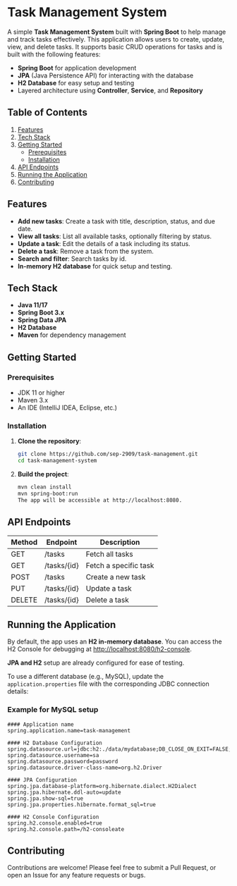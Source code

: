 # Task Management System

A simple **Task Management System** built with **Spring Boot** to help manage and track tasks effectively. This application allows users to create, update, view, and delete tasks. It supports basic CRUD operations for tasks and is built with the following features:

- **Spring Boot** for application development
- **JPA** (Java Persistence API) for interacting with the database
- **H2 Database** for easy setup and testing
- Layered architecture using **Controller**, **Service**, and **Repository**

## Table of Contents
1. [Features](#features)
2. [Tech Stack](#tech-stack)
3. [Getting Started](#getting-started)
   - [Prerequisites](#prerequisites)
   - [Installation](#installation)
4. [API Endpoints](#api-endpoints)
5. [Running the Application](#running-the-application)
6. [Contributing](#contributing)

## Features
- **Add new tasks**: Create a task with title, description, status, and due date.
- **View all tasks**: List all available tasks, optionally filtering by status.
- **Update a task**: Edit the details of a task including its status.
- **Delete a task**: Remove a task from the system.
- **Search and filter**: Search tasks by id.
- **In-memory H2 database** for quick setup and testing.

## Tech Stack
- **Java 11/17**
- **Spring Boot 3.x**
- **Spring Data JPA**
- **H2 Database**
- **Maven** for dependency management

## Getting Started

### Prerequisites
- JDK 11 or higher
- Maven 3.x
- An IDE (IntelliJ IDEA, Eclipse, etc.)

### Installation

1. **Clone the repository**:
   ```bash
   git clone https://github.com/sep-2909/task-management.git
   cd task-management-system
2. **Build the project**:
    ```bash
    mvn clean install
    mvn spring-boot:run
    The app will be accessible at http://localhost:8080.

## API Endpoints

| Method | Endpoint        | Description               |
|--------|-----------------|---------------------------|
| GET    | /tasks           | Fetch all tasks           |
| GET    | /tasks/{id}      | Fetch a specific task     |
| POST   | /tasks           | Create a new task         |
| PUT    | /tasks/{id}      | Update a task             |
| DELETE | /tasks/{id}      | Delete a task             |

## Running the Application

By default, the app uses an **H2 in-memory database**. You can access the H2 Console for debugging at [http://localhost:8080/h2-console](http://localhost:8080/h2-console).

**JPA and H2** setup are already configured for ease of testing.

To use a different database (e.g., MySQL), update the `application.properties` file with the corresponding JDBC connection details:

### Example for MySQL setup
```properties
#### Application name
spring.application.name=task-management

#### H2 Database Configuration
spring.datasource.url=jdbc:h2:./data/mydatabase;DB_CLOSE_ON_EXIT=FALSE;AUTO_RECONNECT=TRUE
spring.datasource.username=sa
spring.datasource.password=password
spring.datasource.driver-class-name=org.h2.Driver

#### JPA Configuration
spring.jpa.database-platform=org.hibernate.dialect.H2Dialect
spring.jpa.hibernate.ddl-auto=update
spring.jpa.show-sql=true
spring.jpa.properties.hibernate.format_sql=true

#### H2 Console Configuration
spring.h2.console.enabled=true
spring.h2.console.path=/h2-consoleate
```

## Contributing

Contributions are welcome! Please feel free to submit a Pull Request, or open an Issue for any feature requests or bugs.

